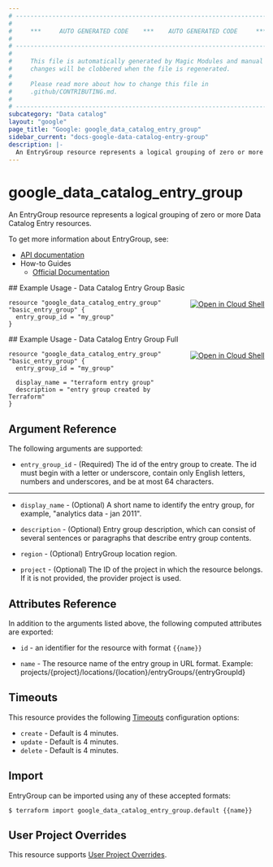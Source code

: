 ```yaml
---
# ----------------------------------------------------------------------------
#
#     ***     AUTO GENERATED CODE    ***    AUTO GENERATED CODE     ***
#
# ----------------------------------------------------------------------------
#
#     This file is automatically generated by Magic Modules and manual
#     changes will be clobbered when the file is regenerated.
#
#     Please read more about how to change this file in
#     .github/CONTRIBUTING.md.
#
# ----------------------------------------------------------------------------
subcategory: "Data catalog"
layout: "google"
page_title: "Google: google_data_catalog_entry_group"
sidebar_current: "docs-google-data-catalog-entry-group"
description: |-
  An EntryGroup resource represents a logical grouping of zero or more Data Catalog Entry resources.
---
```


# google\_data\_catalog\_entry\_group

An EntryGroup resource represents a logical grouping of zero or more Data Catalog Entry resources.


To get more information about EntryGroup, see:

* [API documentation](https://cloud.google.com/data-catalog/docs/reference/rest/v1/projects.locations.entryGroups)
* How-to Guides
    * [Official Documentation](https://cloud.google.com/data-catalog/docs)

<div class = "oics-button" style="float: right; margin: 0 0 -15px">
  <a href="https://console.cloud.google.com/cloudshell/open?cloudshell_git_repo=https%3A%2F%2Fgithub.com%2Fterraform-google-modules%2Fdocs-examples.git&cloudshell_working_dir=data_catalog_entry_group_basic&cloudshell_image=gcr.io%2Fgraphite-cloud-shell-images%2Fterraform%3Alatest&open_in_editor=main.tf&cloudshell_print=.%2Fmotd&cloudshell_tutorial=.%2Ftutorial.md" target="_blank">
    <img alt="Open in Cloud Shell" src="//gstatic.com/cloudssh/images/open-btn.svg" style="max-height: 44px; margin: 32px auto; max-width: 100%;">
  </a>
</div>
## Example Usage - Data Catalog Entry Group Basic


```hcl
resource "google_data_catalog_entry_group" "basic_entry_group" {
  entry_group_id = "my_group"
}
```
<div class = "oics-button" style="float: right; margin: 0 0 -15px">
  <a href="https://console.cloud.google.com/cloudshell/open?cloudshell_git_repo=https%3A%2F%2Fgithub.com%2Fterraform-google-modules%2Fdocs-examples.git&cloudshell_working_dir=data_catalog_entry_group_full&cloudshell_image=gcr.io%2Fgraphite-cloud-shell-images%2Fterraform%3Alatest&open_in_editor=main.tf&cloudshell_print=.%2Fmotd&cloudshell_tutorial=.%2Ftutorial.md" target="_blank">
    <img alt="Open in Cloud Shell" src="//gstatic.com/cloudssh/images/open-btn.svg" style="max-height: 44px; margin: 32px auto; max-width: 100%;">
  </a>
</div>
## Example Usage - Data Catalog Entry Group Full


```hcl
resource "google_data_catalog_entry_group" "basic_entry_group" {
  entry_group_id = "my_group"

  display_name = "terraform entry group"
  description = "entry group created by Terraform"
}
```

## Argument Reference

The following arguments are supported:


* `entry_group_id` -
  (Required)
  The id of the entry group to create. The id must begin with a letter or underscore,
  contain only English letters, numbers and underscores, and be at most 64 characters.


- - -


* `display_name` -
  (Optional)
  A short name to identify the entry group, for example, "analytics data - jan 2011".

* `description` -
  (Optional)
  Entry group description, which can consist of several sentences or paragraphs that describe entry group contents.

* `region` -
  (Optional)
  EntryGroup location region.

* `project` - (Optional) The ID of the project in which the resource belongs.
    If it is not provided, the provider project is used.


## Attributes Reference

In addition to the arguments listed above, the following computed attributes are exported:

* `id` - an identifier for the resource with format `{{name}}`

* `name` -
  The resource name of the entry group in URL format. Example: projects/{project}/locations/{location}/entryGroups/{entryGroupId}


## Timeouts

This resource provides the following
[Timeouts](/docs/configuration/resources.html#timeouts) configuration options:

- `create` - Default is 4 minutes.
- `update` - Default is 4 minutes.
- `delete` - Default is 4 minutes.

## Import


EntryGroup can be imported using any of these accepted formats:

```
$ terraform import google_data_catalog_entry_group.default {{name}}
```

## User Project Overrides

This resource supports [User Project Overrides](https://www.terraform.io/docs/providers/google/guides/provider_reference.html#user_project_override).
